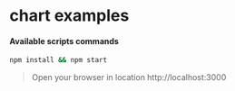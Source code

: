 # chart examples

#### Available scripts commands
```sh
npm install && npm start
```

> Open your browser in location http://localhost:3000
